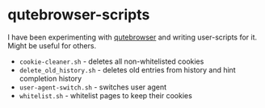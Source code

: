 # qutebrowser-scripts
I have been experimenting with [qutebrowser](https://github.com/The-Compiler/qutebrowser/) and writing user-scripts for it. Might be useful for others.

* `cookie-cleaner.sh` - deletes all non-whitelisted cookies
* `delete_old_history.sh` - deletes old entries from history and hint completion history
* `user-agent-switch.sh` - switches user agent 
* `whitelist.sh` - whitelist pages to keep their cookies

